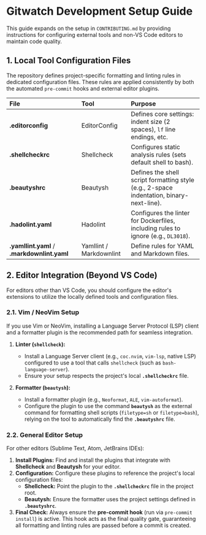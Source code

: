 # Gitwatch Development Setup Guide

This guide expands on the setup in `CONTRIBUTING.md` by providing instructions for
configuring external tools and non-VS Code editors to maintain code quality.

## 1. Local Tool Configuration Files

The repository defines project-specific formatting and linting rules in dedicated
configuration files. These rules are applied consistently by both the automated
`pre-commit` hooks and external editor plugins.

| File                                        | Tool                    | Purpose                                                                                  |
| :------------------------------------------ | :---------------------- | :--------------------------------------------------------------------------------------- |
| **.editorconfig**                           | EditorConfig            | Defines core settings: indent size (2 spaces), `lf` line endings, etc.                   |
| **.shellcheckrc**                           | Shellcheck              | Configures static analysis rules (sets default shell to bash).                           |
| **.beautyshrc**                             | Beautysh                | Defines the shell script formatting style (e.g., 2-space indentation, binary-next-line). |
| **.hadolint.yaml**                          | Hadolint                | Configures the linter for Dockerfiles, including rules to ignore (e.g., `DL3018`).       |
| **.yamllint.yaml** / **.markdownlint.yaml** | Yamllint / Markdownlint | Define rules for YAML and Markdown files.                                                |

## 2. Editor Integration (Beyond VS Code)

For editors other than VS Code, you should configure the editor's extensions to utilize
the locally defined tools and configuration files.

### 2.1. Vim / NeoVim Setup

If you use Vim or NeoVim, installing a Language Server Protocol (LSP) client and a formatter
plugin is the recommended path for seamless integration.

1. **Linter (`shellcheck`):**
   - Install a Language Server client (e.g., `coc.nvim`, `vim-lsp`, native LSP)
     configured to use a tool that calls `shellcheck` (such as `bash-language-server`).
   - Ensure your setup respects the project's local **`.shellcheckrc`** file.

2. **Formatter (`beautysh`):**
   - Install a formatter plugin (e.g., `Neoformat`, `ALE`, `vim-autoformat`).
   - Configure the plugin to use the command **`beautysh`** as the external command for
     formatting shell scripts (`filetype=sh` or `filetype=bash`), relying on the tool
     to automatically find the **`.beautyshrc`** file.

### 2.2. General Editor Setup

For other editors (Sublime Text, Atom, JetBrains IDEs):

1. **Install Plugins:** Find and install the plugins that integrate with **Shellcheck**
   and **Beautysh** for your editor.
2. **Configuration:** Configure these plugins to reference the project's local
   configuration files:
   - **Shellcheck:** Point the plugin to the **`.shellcheckrc`** file in the project
     root.
   - **Beautysh:** Ensure the formatter uses the project settings defined in
     **`.beautyshrc`**.
3. **Final Check:** Always ensure the **pre-commit hook** (run via `pre-commit install`)
   is active. This hook acts as the final quality gate, guaranteeing all formatting and
   linting rules are passed before a commit is created.
